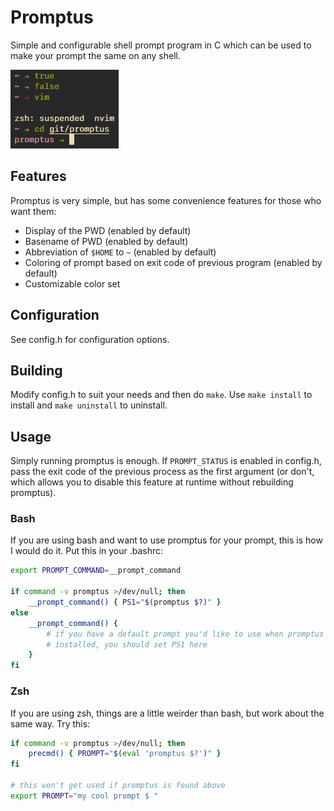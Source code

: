 # Promptus

Simple and configurable shell prompt program in C which can be used to make your
prompt the same on any shell.

![preview of promptus](/preview.png)

## Features

Promptus is very simple, but has some convenience features for those who want
them:

- Display of the PWD (enabled by default)
- Basename of PWD (enabled by default)
- Abbreviation of `$HOME` to `~` (enabled by default)
- Coloring of prompt based on exit code of previous program (enabled by default)
- Customizable color set

## Configuration

See config.h for configuration options.

## Building

Modify config.h to suit your needs and then do `make`. Use `make install` to
install and `make uninstall` to uninstall.

## Usage

Simply running promptus is enough. If `PROMPT_STATUS` is enabled in config.h,
pass the exit code of the previous process as the first argument (or don't,
which allows you to disable this feature at runtime without rebuilding
promptus).

### Bash

If you are using bash and want to use promptus for your prompt, this is how
I would do it. Put this in your .bashrc:

```bash
export PROMPT_COMMAND=__prompt_command

if command -v promptus >/dev/null; then
    __prompt_command() { PS1="$(promptus $?)" }
else
    __prompt_command() {
        # if you have a default prompt you'd like to use when promptus isn't
        # installed, you should set PS1 here
    }
fi
```

### Zsh

If you are using zsh, things are a little weirder than bash, but work about the
same way. Try this:

```zsh
if command -v promptus >/dev/null; then
    precmd() { PROMPT="$(eval 'promptus $?')" }
fi

# this won't get used if promptus is found above
export PROMPT="my cool prompt $ "
```
